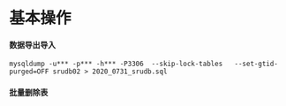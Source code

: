 # 基本操作

#### 数据导出导入

```text
mysqldump -u*** -p*** -h*** -P3306  --skip-lock-tables   --set-gtid-purged=OFF srudb02 > 2020_0731_srudb.sql
```

#### 批量删除表



